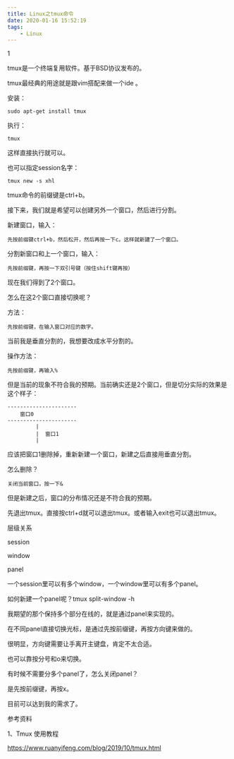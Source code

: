 ```yaml
---
title: Linux之tmux命令
date: 2020-01-16 15:52:19
tags:
	- Linux
---
```


1

tmux是一个终端复用软件。基于BSD协议发布的。

tmux最经典的用途就是跟vim搭配来做一个ide 。

安装：

```
sudo apt-get install tmux
```

执行：

```
tmux
```

这样直接执行就可以。

也可以指定session名字：

```
tmux new -s xhl
```

tmux命令的前缀键是ctrl+b。

接下来，我们就是希望可以创建另外一个窗口，然后进行分割。

新建窗口，输入：

```
先按前缀键ctrl+b，然后松开，然后再按一下c。这样就新建了一个窗口。
```

分割新窗口和上一个窗口，输入：

```
先按前缀键，再按一下双引号键（按住shift键再按）
```

现在我们得到了2个窗口。

怎么在这2个窗口直接切换呢？

方法：

```
先按前缀键，在输入窗口对应的数字。
```

当前我是垂直分割的，我想要改成水平分割的。

操作方法：

```
先按前缀键，再输入%
```

但是当前的现象不符合我的预期。当前确实还是2个窗口，但是切分实际的效果是这个样子：

```
----------------------
    窗口0
----------------------
         |
         |  窗口1
         |
```

应该把窗口1删除掉，重新新建一个窗口，新建之后直接用垂直分割。

怎么删除？

```
关闭当前窗口，按一下&
```

但是新建之后，窗口的分布情况还是不符合我的预期。

先退出tmux。直接按ctrl+d就可以退出tmux。或者输入exit也可以退出tmux。



层级关系

session

window

panel

一个session里可以有多个window，一个window里可以有多个panel。

如何新建一个panel呢？tmux split-window -h

我期望的那个保持多个部分在线的，就是通过panel来实现的。

在不同panel直接切换光标，是通过先按前缀键，再按方向键来做的。

很明显，方向键需要让手离开主键盘，肯定不太合适。

也可以靠按分号和o来切换。

有时候不需要分多个panel了，怎么关闭panel？

是先按前缀键，再按x。



目前可以达到我的需求了。



参考资料

1、Tmux 使用教程

https://www.ruanyifeng.com/blog/2019/10/tmux.html